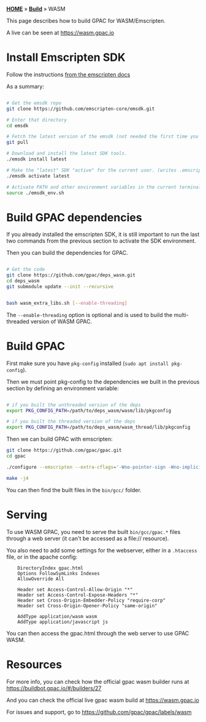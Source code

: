 [**HOME**](Home) » [**Build**](Build-Introduction) » WASM

This page describes how to build GPAC for WASM/Emscripten. 

A live can be seen at https://wasm.gpac.io


# Install Emscripten SDK

Follow the instructions [from the emscripten docs](https://emscripten.org/docs/getting_started/downloads.html#installation-instructions-using-the-emsdk-recommended)

As a summary:

```bash

# Get the emsdk repo
git clone https://github.com/emscripten-core/emsdk.git

# Enter that directory
cd emsdk

# Fetch the latest version of the emsdk (not needed the first time you clone)
git pull

# Download and install the latest SDK tools.
./emsdk install latest

# Make the "latest" SDK "active" for the current user. (writes .emscripten file)
./emsdk activate latest

# Activate PATH and other environment variables in the current terminal
source ./emsdk_env.sh

```


# Build GPAC dependencies 

If you already installed the emscripten SDK, it is still important to run the last two commands from the previous section to activate the SDK environment.

Then you can build the dependencies for GPAC.

```bash

# Get the code
git clone https://github.com/gpac/deps_wasm.git
cd deps_wasm
git submodule update --init --recursive


bash wasm_extra_libs.sh [--enable-threading]

```

The `--enable-threading` option is optional and is used to build the multi-threaded version of WASM GPAC. 


# Build GPAC

First make sure you have `pkg-config` installed (`sudo apt install pkg-config`).

Then we must point pkg-config to the dependencies we built in the previous section by defining an environment variable: 

```bash

# if you built the unthreaded version of the deps
export PKG_CONFIG_PATH=/path/to/deps_wasm/wasm/lib/pkgconfig

# if you built the threaded version of the deps
export PKG_CONFIG_PATH=/path/to/deps_wasm/wasm_thread/lib/pkgconfig

```

Then we can build GPAC with emscripten: 

```bash
git clone https://github.com/gpac/gpac.git
cd gpac

./configure --emscripten --extra-cflags='-Wno-pointer-sign -Wno-implicit-const-int-float-conversion'

make -j4
```

You can then find the built files in the `bin/gcc/` folder. 


# Serving

To use WASM GPAC, you need to serve the built `bin/gcc/gpac.*` files through a web server (it can't be accessed as a file:// resource). 

You also need to add some settings for the webserver, either in a `.htaccess` file, or in the apache config: 

```
    DirectoryIndex gpac.html
    Options FollowSymLinks Indexes
    AllowOverride All

    Header set Access-Control-Allow-Origin "*"
    Header set Access-Control-Expose-Headers "*"
    Header set Cross-Origin-Embedder-Policy "require-corp"
    Header set Cross-Origin-Opener-Policy "same-origin"

    AddType application/wasm wasm
    AddType application/javascript js
```

You can then access the gpac.html through the web server to use GPAC WASM. 


# Resources

For more info, you can check how the official gpac wasm builder runs at https://buildbot.gpac.io/#/builders/27

And you can check the official live gpac wasm build at https://wasm.gpac.io

For issues and support, go to https://github.com/gpac/gpac/labels/wasm
